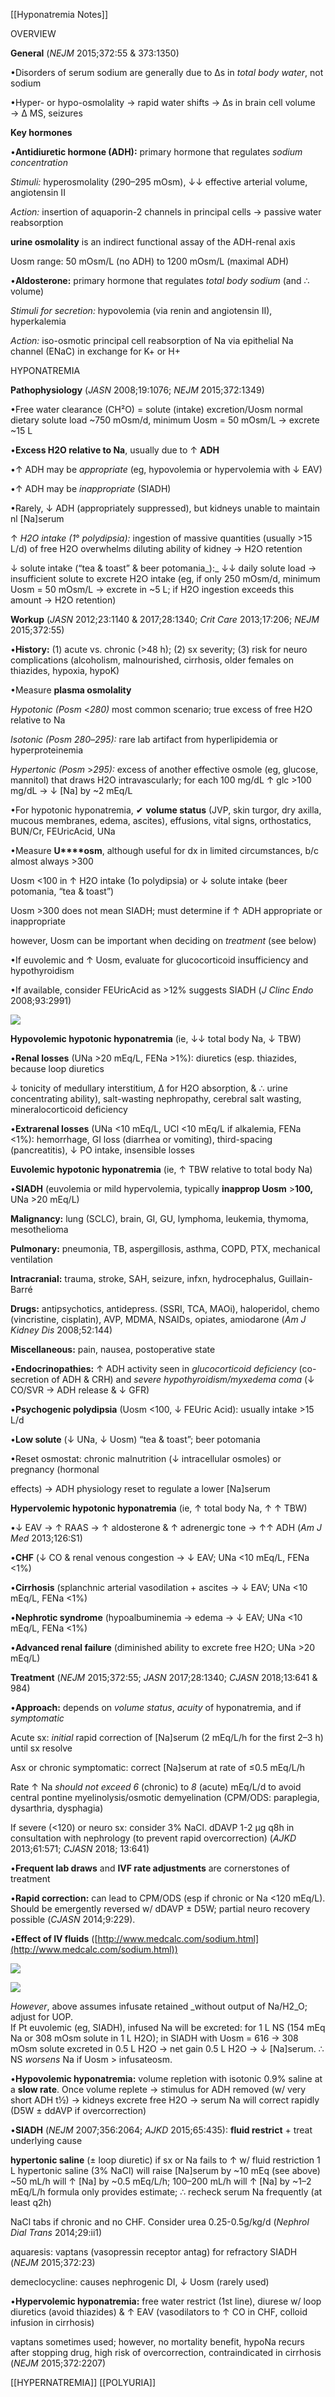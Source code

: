 [[Hyponatremia Notes]]

OVERVIEW

**General** (_NEJM_ 2015;372:55 & 373:1350)

•Disorders of serum sodium are generally due to Δs in _total body water_, not sodium

•Hyper- or hypo-osmolality → rapid water shifts → Δs in brain cell volume → Δ MS, seizures

**Key hormones**

•**Antidiuretic hormone (ADH):** primary hormone that regulates _sodium concentration_

_Stimuli:_ hyperosmolality (290–295 mOsm), ↓↓ effective arterial volume, angiotensin II

_Action:_ insertion of aquaporin-2 channels in principal cells → passive water reabsorption

**urine osmolality** is an indirect functional assay of the ADH-renal axis

Uosm range: 50 mOsm/L (no ADH) to 1200 mOsm/L (maximal ADH)

•**Aldosterone:** primary hormone that regulates _total body sodium_ (and ∴ volume)

_Stimuli for secretion:_ hypovolemia (via renin and angiotensin II), hyperkalemia

_Action:_ iso-osmotic principal cell reabsorption of Na via epithelial Na channel (ENaC) in exchange for K+ or H+

HYPONATREMIA

**Pathophysiology** (_JASN_ 2008;19:1076; _NEJM_ 2015;372:1349)

•Free water clearance (CH²O) = solute (intake) excretion/Uosm normal dietary solute load ~750 mOsm/d, minimum Uosm = 50 mOsm/L → excrete ~15 L

•**Excess H****2****O relative to Na**, usually due to ↑ **ADH**

•↑ ADH may be _appropriate_ (eg, hypovolemia or hypervolemia with ↓ EAV)

•↑ ADH may be _inappropriate_ (SIADH)

•Rarely, ↓ ADH (appropriately suppressed), but kidneys unable to maintain nl [Na]serum

↑ _H2O intake (1_° _polydipsia):_ ingestion of massive quantities (usually >15 L/d) of free H2O overwhelms diluting ability of kidney → H2O retention

↓ solute intake (“tea & toast” & beer potomania_):_ ↓↓ daily solute load → insufficient solute to excrete H2O intake (eg, if only 250 mOsm/d, minimum Uosm = 50 mOsm/L → excrete in ~5 L; if H2O ingestion exceeds this amount → H2O retention)

**Workup** (_JASN_ 2012;23:1140 & 2017;28:1340; _Crit Care_ 2013;17:206; _NEJM_ 2015;372:55)

•**History:** (1) acute vs. chronic (>48 h); (2) sx severity; (3) risk for neuro complications (alcoholism, malnourished, cirrhosis, older females on thiazides, hypoxia, hypoK)

•Measure **plasma osmolality**

_Hypotonic (Posm_ <_280)_ most common scenario; true excess of free H2O relative to Na

_Isotonic (Posm 280_–_295):_ rare lab artifact from hyperlipidemia or hyperproteinemia

_Hypertonic (Posm_ >_295):_ excess of another effective osmole (eg, glucose, mannitol) that draws H2O intravascularly; for each 100 mg/dL ↑ glc >100 mg/dL → ↓ [Na] by ~2 mEq/L

•For hypotonic hyponatremia, ✔ **volume status** (JVP, skin turgor, dry axilla, mucous membranes, edema, ascites), effusions, vital signs, orthostatics, BUN/Cr, FEUricAcid, UNa

•Measure **U****osm**, although useful for dx in limited circumstances, b/c almost always >300

Uosm <100 in ↑ H2O intake (1o polydipsia) or ↓ solute intake (beer potomania, “tea & toast”)

Uosm >300 does not mean SIADH; must determine if ↑ ADH appropriate or inappropriate

however, Uosm can be important when deciding on _treatment_ (see below)

•If euvolemic and ↑ Uosm, evaluate for glucocorticoid insufficiency and hypothyroidism

•If available, consider FEUricAcid as >12% suggests SIADH (_J Clinc Endo_ 2008;93:2991)

![](https://i.imgur.com/NhYnvxg.png)

**Hypovolemic hypotonic hyponatremia** (ie, ↓↓ total body Na, ↓ TBW)

•**Renal losses** (UNa >20 mEq/L, FENa >1%): diuretics (esp. thiazides, because loop diuretics

↓ tonicity of medullary interstitium, Δ for H2O absorption, & ∴ urine concentrating ability), salt-wasting nephropathy, cerebral salt wasting, mineralocorticoid deficiency

•**Extrarenal losses** (UNa <10 mEq/L, UCl <10 mEq/L if alkalemia, FENa <1%): hemorrhage, GI loss (diarrhea or vomiting), third-spacing (pancreatitis), ↓ PO intake, insensible losses

**Euvolemic hypotonic hyponatremia** (ie, ↑ TBW relative to total body Na)

•**SIADH** (euvolemia or mild hypervolemia, typically **inapprop Uosm** >**100,** UNa >20 mEq/L)

**Malignancy:** lung (SCLC), brain, GI, GU, lymphoma, leukemia, thymoma, mesothelioma

**Pulmonary:** pneumonia, TB, aspergillosis, asthma, COPD, PTX, mechanical ventilation

**Intracranial:** trauma, stroke, SAH, seizure, infxn, hydrocephalus, Guillain-Barré

**Drugs:** antipsychotics, antidepress. (SSRI, TCA, MAOi), haloperidol, chemo (vincristine, cisplatin), AVP, MDMA, NSAIDs, opiates, amiodarone (_Am J Kidney Dis_ 2008;52:144)

**Miscellaneous:** pain, nausea, postoperative state

•**Endocrinopathies:** ↑ ADH activity seen in _glucocorticoid deficiency_ (co-secretion of ADH & CRH) and _severe hypothyroidism/myxedema coma_ (↓ CO/SVR → ADH release & ↓ GFR)

•**Psychogenic polydipsia** (Uosm <100, ↓ FEUric Acid): usually intake >15 L/d

•**Low solute** (↓ UNa, ↓ Uosm) “tea & toast”; beer potomania

•Reset osmostat: chronic malnutrition (↓ intracellular osmoles) or pregnancy (hormonal

effects) → ADH physiology reset to regulate a lower [Na]serum

**Hypervolemic hypotonic hyponatremia** (ie, ↑ total body Na, ↑ ↑ TBW)

•↓ EAV → ↑ RAAS → ↑ aldosterone & ↑ adrenergic tone → ↑↑ ADH (_Am J Med_ 2013;126:S1)

•**CHF** (↓ CO & renal venous congestion → ↓ EAV; UNa <10 mEq/L, FENa <1%)

•**Cirrhosis** (splanchnic arterial vasodilation + ascites → ↓ EAV; UNa <10 mEq/L, FENa <1%)

•**Nephrotic syndrome** (hypoalbuminemia → edema → ↓ EAV; UNa <10 mEq/L, FENa <1%)

•**Advanced renal failure** (diminished ability to excrete free H2O; UNa >20 mEq/L)

**Treatment** (_NEJM_ 2015;372:55; _JASN_ 2017;28:1340; _CJASN_ 2018;13:641 & 984)

•**Approach:** depends on _volume status_, _acuity_ of hyponatremia, and if _symptomatic_

Acute sx: _initial_ rapid correction of [Na]serum (2 mEq/L/h for the first 2–3 h) until sx resolve

Asx or chronic symptomatic: correct [Na]serum at rate of ≤0.5 mEq/L/h

Rate ↑ Na _should not exceed 6_ (chronic) to _8_ (acute) mEq/L/d to avoid central pontine myelinolysis/osmotic demyelination (CPM/ODS: paraplegia, dysarthria, dysphagia)

If severe (<120) or neuro sx: consider 3% NaCl. dDAVP 1-2 µg q8h in consultation with nephrology (to prevent rapid overcorrection) (_AJKD_ 2013;61:571; _CJASN_ 2018; 13:641)

•**Frequent lab draws** and **IVF rate adjustments** are cornerstones of treatment

•**Rapid correction:** can lead to CPM/ODS (esp if chronic or Na <120 mEq/L). Should be emergently reversed w/ dDAVP ± D5W; partial neuro recovery possible (_CJASN_ 2014;9:229).

•**Effect of IV fluids** ([http://www.medcalc.com/sodium.html](http://www.medcalc.com/sodium.html))

![](https://i.imgur.com/2k4vcLT.png)

![](https://i.imgur.com/ZNi1fjY.png)

_However_, above assumes infusate retained _without output of Na/H2_O; adjust for UOP.  
If Pt euvolemic (eg, SIADH), infused Na will be excreted: for 1 L NS (154 mEq Na or 308 mOsm solute in 1 L H2O); in SIADH with Uosm = 616 → 308 mOsm solute excreted in 0.5 L H2O → net gain 0.5 L H2O → ↓ [Na]serum. ∴ NS _worsens_ Na if Uosm > infusateosm.

•**Hypovolemic hyponatremia:** volume repletion with isotonic 0.9% saline at a **slow rate**. Once volume replete → stimulus for ADH removed (w/ very short ADH t½) → kidneys excrete free H2O → serum Na will correct rapidly (D5W ± ddAVP if overcorrection)

•**SIADH** (_NEJM_ 2007;356:2064; _AJKD_ 2015;65:435): **fluid restrict** + treat underlying cause

**hypertonic saline** (± loop diuretic) if sx or Na fails to ↑ w/ fluid restriction 1 L hypertonic saline (3% NaCl) will raise [Na]serum by ~10 mEq (see above) ~50 mL/h will ↑ [Na] by ~0.5 mEq/L/h; 100–200 mL/h will ↑ [Na] by ~1–2 mEq/L/h formula only provides estimate; ∴ recheck serum Na frequently (at least q2h)

NaCl tabs if chronic and no CHF. Consider urea 0.25-0.5g/kg/d (_Nephrol Dial Trans_ 2014;29:ii1)

aquaresis: vaptans (vasopressin receptor antag) for refractory SIADH (_NEJM_ 2015;372:23)

demeclocycline: causes nephrogenic DI, ↓ Uosm (rarely used)

•**Hypervolemic hyponatremia:** free water restrict (1st line), diurese w/ loop diuretics (avoid thiazides) & ↑ EAV (vasodilators to ↑ CO in CHF, colloid infusion in cirrhosis)

vaptans sometimes used; however, no mortality benefit, hypoNa recurs after stopping drug, high risk of overcorrection, contraindicated in cirrhosis (_NEJM_ 2015;372:2207)

[[HYPERNATREMIA]]
[[POLYURIA]]